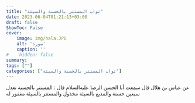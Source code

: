 ```yaml
---
title: "ثواب المستتر بالحسنة والسيئة"
date: 2023-06-04T01:21:13+03:00
draft: false
ShowToc: False
cover:
    image: img/hala.JPG
    alt: 'صورة'
    caption: ''
#    hidden: false
summary: 
tags: [""]
categories: ["ثواب المستتر بالحسنة والسيئة"]
---
```

عن عباس بن هلال قال سمعت أبا الحسن الرضا عليه‌السلام قال : المستتر
بالحسنة تعدل سبعين حسنة والمذيع بالسيئة مخذول والمستتر بالسيئة مغفور له


